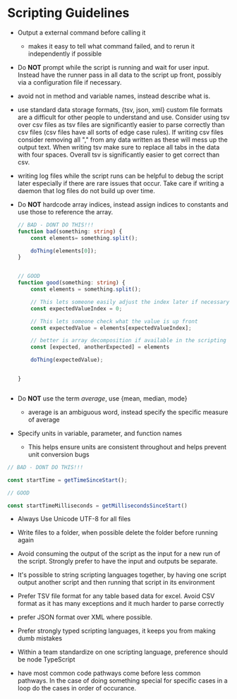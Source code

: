 # Scripting Guidelines

- Output a external command before calling it
    - makes it easy to tell what command failed, and to rerun it independently if possible

- Do __NOT__ prompt while the script is running and wait for user input. Instead have the runner pass in all data to the script up front, possibly via a configuration file if necessary.

- avoid not in method and variable names, instead describe what is.

- use standard data storage formats, {tsv, json, xml} custom file formats are a difficult for other people to understand and use. Consider using tsv over csv files as tsv files are significantly easier to parse correctly than csv files (csv files have all sorts of edge case rules). If writing csv files consider removing all "," from any data written as these will mess up the output text. When writing tsv make sure to replace all tabs in the data with four spaces. Overall tsv is significantly easier to get correct than csv.

- writing log files while the script runs can be helpful to debug the script later especially if there are rare issues that occur. Take care if writing a daemon that log files do not build up over time.

- Do __NOT__ hardcode array indices, instead assign indices to constants and use those to reference the array.

    ```typescript
    // BAD - DONT DO THIS!!!
    function bad(something: string) {
        const elements= something.split();

        doThing(elements[0]);
    }


    // GOOD
    function good(something: string) {
        const elements = something.split();

        // This lets someone easily adjust the index later if necessary, without having to comb through where elements is referenced
        const expectedValueIndex = 0;

        // This lets someone check what the value is up front
        const expectedValue = elements[expectedValueIndex];

        // better is array decomposition if available in the scripting language, however this can be annoying if there are multipe values and you only want to reference one or two in the middle of the array
        const [expected, anotherExpected] = elements

        doThing(expectedValue);


    }
    


    ```

- Do __NOT__ use the term _average_, use {mean, median, mode}
    - average is an ambiguous word, instead specify the specific measure of average

- Specify units in variable, parameter, and function names
    - This helps ensure units are consistent throughout and helps prevent unit conversion bugs

```typescript
// BAD - DONT DO THIS!!!

const startTime = getTimeSinceStart();

// GOOD

const startTimeMilliseconds = getMillisecondsSinceStart()

```

- Always Use Unicode UTF-8 for all files

- Write files to a folder, when possible delete the folder before running again

- Avoid consuming the output of the script as the input for a new run of the script. Strongly prefer to have the input and outputs be separate.

- It's possible to string scripting languages together, by having one script output another script and then running that script in its environment

- Prefer TSV file format for any table based data for excel. Avoid CSV format as it has many exceptions and it much harder to parse correctly

- prefer JSON format over XML where possible.

- Prefer strongly typed scripting languages, it keeps you from making dumb mistakes

- Within a team standardize on one scripting language, preference should be node TypeScript

- have most common code pathways come before less common pathways. In the case of doing something special for specific cases in a loop do the cases in order of occurance.